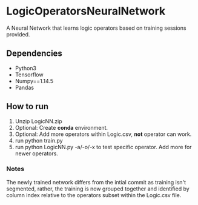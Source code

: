 # LogicOperatorsNeuralNetwork
A Neural Network that learns logic operators based on training sessions provided.

<h2>Dependencies</h2>
<ul>
  <li>Python3</li>
  <li>Tensorflow</li>
  <li>Numpy==1.14.5</li>
  <li>Pandas</li>
</ul>

<h2>How to run</h2>
<ol>
  <li>Unzip LogicNN.zip</li>
  <li>Optional: Create <b>conda</b> environment.</li>
  <li>Optional: Add more operators within Logic.csv, <b>not</b> operator can work.</li>
  <li>run python train.py</li>
  <li>run python LogicNN.py -a/-o/-x to test specific operator. Add more for newer operators.</li>
</ol>

<h3>Notes</h3>
<p>
The newly trained network differs from the intial commit as training isn't segmented, rather, the training 
is now grouped together and identified by column index relative to the operators subset within the Logic.csv file.
</p>
